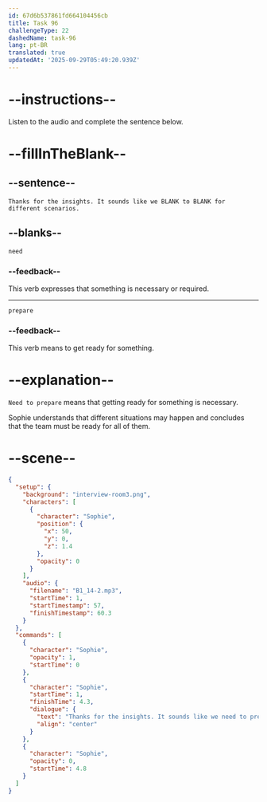 ```yaml
---
id: 67d6b537861fd664104456cb
title: Task 96
challengeType: 22
dashedName: task-96
lang: pt-BR
translated: true
updatedAt: '2025-09-29T05:49:20.939Z'
---
```


<!-- (audio) Sophie: Thanks for the insights. It sounds like we need to prepare for different scenarios. -->

# --instructions--

Listen to the audio and complete the sentence below.

# --fillInTheBlank--

## --sentence--

`Thanks for the insights. It sounds like we BLANK to BLANK for different scenarios.`

## --blanks--

`need`

### --feedback--

This verb expresses that something is necessary or required.

---

`prepare`

### --feedback--

This verb means to get ready for something.

# --explanation--

`Need to prepare` means that getting ready for something is necessary.

Sophie understands that different situations may happen and concludes that the team must be ready for all of them.

# --scene--

```json
{
  "setup": {
    "background": "interview-room3.png",
    "characters": [
      {
        "character": "Sophie",
        "position": {
          "x": 50,
          "y": 0,
          "z": 1.4
        },
        "opacity": 0
      }
    ],
    "audio": {
      "filename": "B1_14-2.mp3",
      "startTime": 1,
      "startTimestamp": 57,
      "finishTimestamp": 60.3
    }
  },
  "commands": [
    {
      "character": "Sophie",
      "opacity": 1,
      "startTime": 0
    },
    {
      "character": "Sophie",
      "startTime": 1,
      "finishTime": 4.3,
      "dialogue": {
        "text": "Thanks for the insights. It sounds like we need to prepare for different scenarios.",
        "align": "center"
      }
    },
    {
      "character": "Sophie",
      "opacity": 0,
      "startTime": 4.8
    }
  ]
}
```
